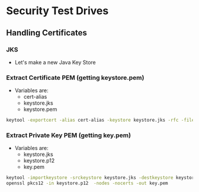 # Security Test Drives

## Handling Certificates

### JKS

-   Let's make a new Java Key Store

### Extract Certificate PEM (getting keystore.pem)

-   Variables are:
    -   cert-alias
    -   keystore.jks
    -   keystore.pem

```bash
keytool -exportcert -alias cert-alias -keystore keystore.jks -rfc -file keystore.pem
```

### Extract Private Key PEM (getting key.pem)

-   Variables are:
    -   keystore.jks
    -   keystore.p12
    -   key.pem

```bash
keytool -importkeystore -srckeystore keystore.jks -destkeystore keystore.p12 -deststoretype PKCS12
openssl pkcs12 -in keystore.p12  -nodes -nocerts -out key.pem
```
